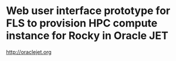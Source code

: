 # Web user interface prototype for FLS to provision HPC compute instance for Rocky in Oracle JET

http://oraclejet.org